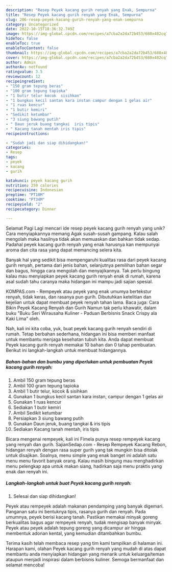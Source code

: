 ```yaml
---
description: "Resep Peyek kacang gurih renyah yang Enak, Sempurna"
title: "Resep Peyek kacang gurih renyah yang Enak, Sempurna"
slug: 206-resep-peyek-kacang-gurih-renyah-yang-enak-sempurna
category: Uncategorized
date: 2022-10-15T18:36:32.749Z
image: https://img-global.cpcdn.com/recipes/a7cba2a2da72b453/680x482cq70/peyek-kacang-gurih-renyah-foto-resep-utama.jpg
hideToc: false
enableToc: true
enableTocContent: false
thumbnail: https://img-global.cpcdn.com/recipes/a7cba2a2da72b453/680x482cq70/peyek-kacang-gurih-renyah-foto-resep-utama.jpg
cover: https://img-global.cpcdn.com/recipes/a7cba2a2da72b453/680x482cq70/peyek-kacang-gurih-renyah-foto-resep-utama.jpg
author: Admin
authorAv: notfound
ratingvalue: 3.5
reviewcount: 12
recipeingredient:
- "150 gram tepung beras"
- "100 gram tepung tapioka"
- "1 butir telur kocok  sisihkan"
- "1 bungkus kecil santan kara instan campur dengan 1 gelas air"
- "1 ruas kencur"
- "1 butir kemiri"
- "Sedikit ketumbar"
- "3 siung bawang putih"
- " Daun jeruk buang tangkai  iris tipis"
- " Kacang tanah mentah iris tipis"
recipeinstructions:

- "Sudah jadi dan siap dihidangkan!"
categories:
- Resep
tags:
- peyek
- kacang
- gurih

katakunci: peyek kacang gurih 
nutrition: 259 calories
recipecuisine: Indonesian
preptime: "PT10M"
cooktime: "PT34M"
recipeyield: "2"
recipecategory: Dinner

---
```



Selamat Pagi Lagi mencari ide resep peyek kacang gurih renyah yang unik? Cara menyiapkannya memang Agak susah-susah gampang. Kalau salah mengolah maka hasilnya tidak akan memuaskan dan bahkan tidak sedap. Padahal peyek kacang gurih renyah yang enak harusnya kan mempunyai aroma dan cita rasa yang dapat memancing selera kita.


Banyak hal yang sedikit bisa mempengaruhi kualitas rasa dari peyek kacang gurih renyah, pertama dari jenis bahan, selanjutnya pemilihan bahan segar dan bagus, hingga cara mengolah dan menyajikannya. Tak perlu bingung kalau mau menyiapkan peyek kacang gurih renyah enak di rumah, karena asal sudah tahu caranya maka hidangan ini mampu jadi sajian spesial.

KOMPAS.com - Rempeyek atau peyek yang enak umumya bertekstur renyah, tidak keras, dan rasanya pun gurih. Dibutuhkan ketelitian dan kejelian untuk dapat membuat peyek renyah tahan lama. Baca juga: Cara Bikin Peyek Kacang Renyah dan Gurih Namun tak perlu khawatir, dalam buku &#34;Buku Seri Wirausaha Kuliner - Paduan Berbisnis Snack Crispy ala Kaki Lima&#34; oleh.


Nah, kali ini kita coba, yuk, buat peyek kacang gurih renyah sendiri di rumah. Tetap berbahan sederhana, hidangan ini bisa memberi manfaat untuk membantu menjaga kesehatan tubuh kita. Anda dapat membuat Peyek kacang gurih renyah memakai 10 bahan dan 0 tahap pembuatan. Berikut ini langkah-langkah untuk membuat hidangannya.

<!--inarticleads1-->

##### Bahan-bahan dan bumbu yang diperlukan untuk pembuatan Peyek kacang gurih renyah:

1. Ambil 150 gram tepung beras
1. Ambil 100 gram tepung tapioka
1. Ambil 1 butir telur, kocok &amp; sisihkan
1. Gunakan 1 bungkus kecil santan kara instan, campur dengan 1 gelas air
1. Gunakan 1 ruas kencur
1. Sediakan 1 butir kemiri
1. Ambil Sedikit ketumbar
1. Persiapkan 3 siung bawang putih
1. Gunakan  Daun jeruk, buang tangkai &amp; iris tipis
1. Sediakan  Kacang tanah mentah, iris tipis


Bicara mengenai rempeyek, kali ini Fimela punya resep rempeyek kacang yang renyah dan gurih. SajianSedap.com - Resep Rempeyek Kacang Rebon, hidangan renyah dengan rasa super gurih yang tak mungkin bisa ditolak untuk disajikan. Soalnya, menu simple yang enak banget ini adalah satu menu menu favorit banyak orang. Kalau masih bingung mau menghadirkan menu pelengkap apa untuk makan siang, hadirkan saja menu praktis yang enak dan renyah ini. 

<!--inarticleads2-->

##### Langkah-langkah untuk buat Peyek kacang gurih renyah:


1. Selesai dan siap dihidangkan!

Peyek atau rempeyek adalah makanan pendamping yang banyak digemari. Panganan satu ini bentuknya tipis, rasanya gurih dan renyah. Pada umumnya, peyek berisi kacang tanah. Pastikan memakai minyak goreng berkualitas bagus agar rempeyek renyah, tudak mengisap banyak minyak. Peyek atau peyek adalah tepung goreng yang dicampur air hingga membentuk adonan kental, yang kemudian ditambahkan bumbu. 

Terima kasih telah membaca resep yang tim kami tampilkan di halaman ini. Harapan kami, olahan Peyek kacang gurih renyah yang mudah di atas dapat membantu anda menyiapkan hidangan yang menarik untuk keluarga/teman ataupun menjadi inspirasi dalam berbisnis kuliner. Semoga bermanfaat dan selamat mencoba!
